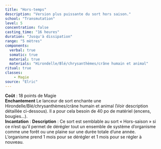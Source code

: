 ```yaml
---
title: "Hors-temps"
description: "Version plus puissante du sort hors saison."
school: "Transmutation"
level: 5
concentration: false
casting_time: "16 heures"
duration: "Jusqu'à dissipation"
range: "5 mètres"
components:
  verbal: true
  somatic: true
  material: true
  materials: "Hirondelle/Blé/chrysanthèmes/crâne humain et animal"
ritual: true
classes:
    - Magie
source: "Elric"
---
```

**Coût** : 18 points de Magie  
**Enchantement** Le lanceur de sort enchante une Hirondelle/Blé/chrysanthèmes/crâne humain et animal (Voir description détaillée ci-dessous). Il a pour cela besoin de 40 po de matériel (encens, bougies...).  
**Incantation** : 
**Description** : Ce sort est semblable au sort « Hors-saison » si ce n’est qu’il permet de dérégler tout un ensemble de système d’organisme comme une forêt ou une plaine sur une durée totale d’une année. L’organisme prend 1 mois pour se dérégler et 1 mois pour se régler à nouveau.  
